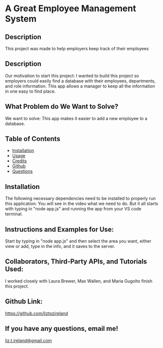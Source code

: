 # A Great Employee Management System


## Description 
This project was made to help employers keep track of their employees
## Description
Our motivation to start this project: I wanted to build this project so employers could easily find a database with their employees, departments, and role information. This app allows a manager to keep all the information in one easy to find place.
## What Problem do We Want to Solve?
We want to solve: This app makes it easier to add a new employee to a database.  
## Table of Contents
* [Installation](#installation)
* [Usage](#usage)
* [Credits](#credits)
* [Github](#github)
* [Questions](#questions)
## Installation
The following necessary dependencies need to be installed to properly run this application:
You will see in the video what we need to do. But it all starts with typing in "node app.js" and running the app from your VS code terminal.
## Instructions and Examples for Use:
Start by typing in "node app.js" and then select the area you want, either view or add, type in the info, and it saves to the server.
## Collaborators, Third-Party APIs, and Tutorials Used:
I worked closely with Laura Brewer, Max Wallen, and Maria Gugolto finish this project. 

## Github Link:
https://github.com/liztozireland
## If you have any questions, email me!
liz.t.ireland@gmail.com
